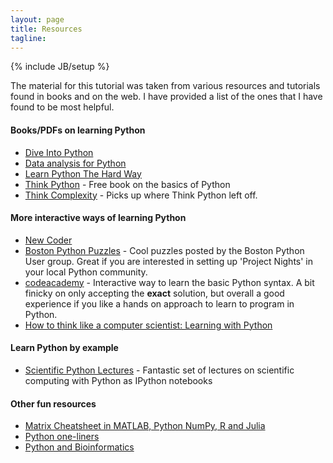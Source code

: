 ```yaml
---
layout: page
title: Resources 
tagline: 
---
```

{% include JB/setup %}

The material for this tutorial was taken from various resources and tutorials found in books and on the web. I have provided a list of the ones that I have found to be most helpful.  

#### Books/PDFs on learning Python

* [Dive Into Python](http://www.diveintopython.net)
* [Data analysis for Python](http://www.amazon.com/Python-Data-Analysis-Wrangling-IPython/dp/1449319793)
* [Learn Python The Hard Way](http://learnpythonthehardway.org/book/) 
* [Think Python](http://www.greenteapress.com/thinkpython/thinkpython.html) - Free book on the basics of Python
* [Think Complexity](http://greenteapress.com/compmod/) -  Picks up where Think Python left off. 

#### More interactive ways of learning Python

* [New Coder](http://www.newcoder.io)
* [Boston Python Puzzles](http://puzzles.bostonpython.com) - Cool puzzles posted by the Boston Python User group. Great if you are interested in setting up 'Project Nights' in your local Python community. 
* [codeacademy](http://www.codecademy.com/) - Interactive way to learn the basic Python syntax. A bit finicky on only accepting the **exact** solution, but overall a good experience if you like a hands on approach to learn to program in Python. 
* [How to think like a computer scientist: Learning with Python](http://interactivepython.org/courselib/static/thinkcspy/index.html)

#### Learn Python by example

* [Scientific Python Lectures](https://github.com/jrjohansson/scientific-python-lectures) - Fantastic set of lectures on scientific computing with Python as IPython notebooks


#### Other fun resources

* [Matrix Cheatsheet in MATLAB, Python NumPy, R and Julia](http://sebastianraschka.com/Articles/2014_matrix_cheatsheet_table.html)
* [Python one-liners](http://newdatascientist.com/blog/2013/08/04/python-one-liners/)
* [Python and Bioinformatics](http://intro-prog-bioinfo-2013.wikispaces.com)
